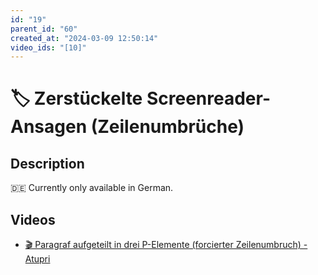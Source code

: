 ```yaml
---
id: "19"
parent_id: "60"
created_at: "2024-03-09 12:50:14"
video_ids: "[10]"
---
```


# 🏷️ Zerstückelte Screenreader-Ansagen (Zeilenumbrüche)

## Description

🇩🇪 Currently only available in German.

## Videos

- [🎬 Paragraf aufgeteilt in drei P-Elemente (forcierter Zeilenumbruch) - Atupri](/en/videos/paragraf-aufgeteilt-in-drei-p-elemente-forcierter-zeilenumbruch-atupri)
